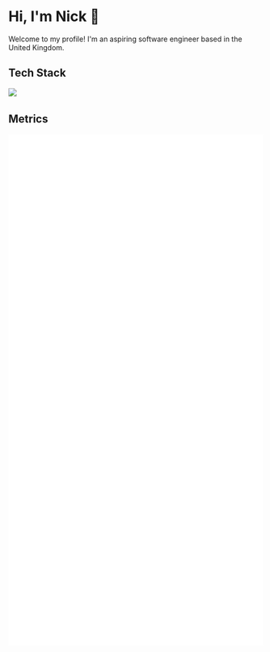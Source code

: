 # Hi, I'm Nick 🌱
Welcome to my profile! I'm an aspiring software engineer based in the United Kingdom.

## Tech Stack
![](https://skillicons.dev/icons?i=js,ts,rust,mongodb,prisma,git,nodejs,html,css,sqlite)

## Metrics

<picture>
  <img src="/github-metrics.svg" alt="Metrics" draggable="false">
</picture>
